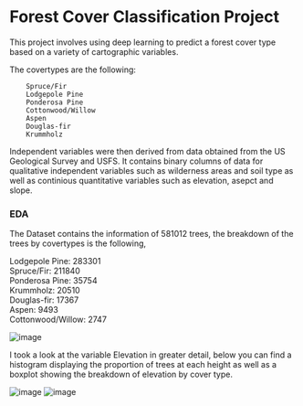 # Forest Cover Classification Project

This project involves using deep learning to predict a forest cover type based on a variety of cartographic variables. 

The covertypes are the following:

        Spruce/Fir
        Lodgepole Pine
        Ponderosa Pine
        Cottonwood/Willow
        Aspen
        Douglas-fir
        Krummholz
        
 Independent variables were then derived from data obtained from the US Geological Survey and USFS. It contains binary columns of data for qualitative independent variables such as wilderness areas and soil type as well as continious quantitative variables such as elevation, asepct and slope.
 
 
 ### EDA
 
 The Dataset contains the information of 581012 trees, the breakdown of the trees by covertypes is the following,
 
Lodgepole Pine:       283301 <br>
Spruce/Fir:      211840 <br>
Ponderosa Pine:      35754 <br>
Krummholz:     20510 <br>
Douglas-fir:    17367 <br>
Aspen:    9493 <br>
Cottonwood/Willow:   2747 <br>

![image](https://user-images.githubusercontent.com/79603572/148829356-345b924d-4640-46c4-9123-089b22e13d86.png)

I took a look at the variable Elevation in greater detail, below you can find a histogram displaying the proportion of trees at each height as well as a boxplot showing the breakdown of elevation by cover type.

![image](https://user-images.githubusercontent.com/79603572/148829614-0686d55c-ed2e-42ea-8859-2b62bda147f8.png)
![image](https://user-images.githubusercontent.com/79603572/148829628-7cd49719-bff2-4834-9e8c-f8b0fe6e93c0.png)

